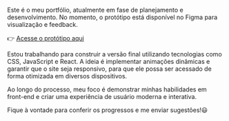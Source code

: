 Este é o meu portfólio, atualmente em fase de planejamento e desenvolvimento. No momento, o protótipo está disponível no Figma para visualização e feedback.

👉 [Acesse o protótipo aqui](https://www.figma.com/design/hIznrinvtoIqDLvTC4qaRd/Prototipo-Portifólio-Victor?node-id=0-1&p=f)

Estou trabalhando para construir a versão final utilizando tecnologias como CSS, JavaScript e React. A ideia é implementar animações dinâmicas e garantir que o site seja responsivo, para que ele possa ser acessado de forma otimizada em diversos dispositivos.

Ao longo do processo, meu foco é demonstrar minhas habilidades em front-end e criar uma experiência de usuário moderna e interativa.

Fique à vontade para conferir os progressos e me enviar sugestões!😃

